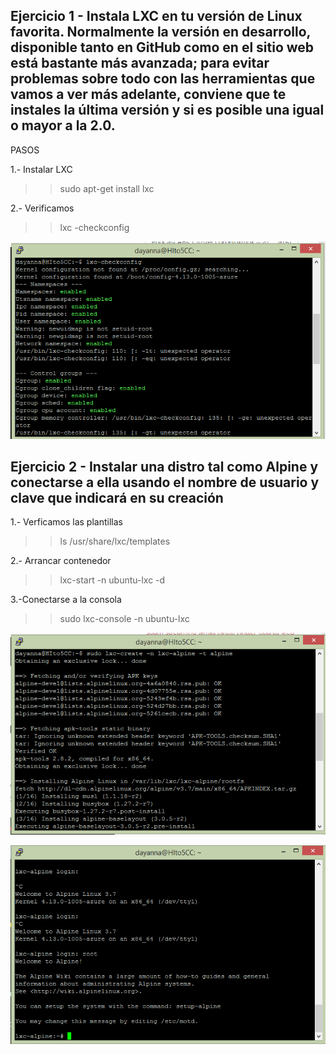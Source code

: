 ## Ejercicio 1 - Instala LXC en tu versión de Linux favorita. Normalmente la versión en desarrollo, disponible tanto en GitHub como en el sitio web está bastante más avanzada; para evitar problemas sobre todo con las herramientas que vamos a ver más adelante, conviene que te instales la última versión y si es posible una igual o mayor a la 2.0.

PASOS

1.- Instalar LXC 
>
>> sudo apt-get install lxc

2.- Verificamos 
>
>> lxc -checkconfig

![Con titulo](https://github.com/daiaguirre979/CC-Master/raw/master/contenedor.PNG "ansible")

## Ejercicio 2 - Instalar una distro tal como Alpine y conectarse a ella usando el nombre de usuario y clave que indicará en su creación

1.- Verficamos las plantillas
>
>> ls /usr/share/lxc/templates

2.- Arrancar contenedor 
>
>> lxc-start -n ubuntu-lxc -d 

3.-Conectarse a la consola
>
>> sudo lxc-console -n ubuntu-lxc

![Con titulo](https://github.com/daiaguirre979/CC-Master/raw/master/contenedor1.PNG "ansible")

![Con titulo](https://github.com/daiaguirre979/CC-Master/raw/master/contenedor2.PNG "ansible")





